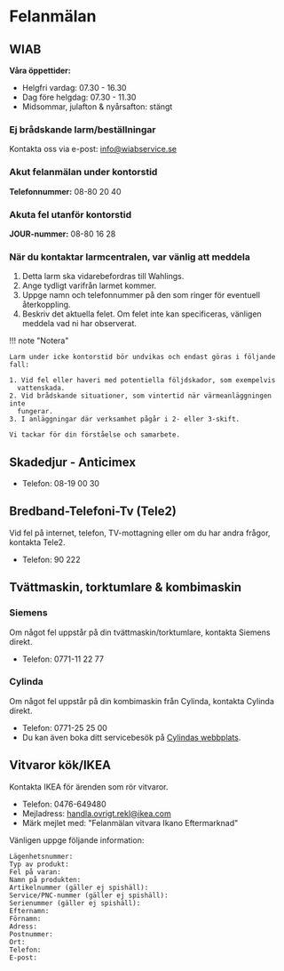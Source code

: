 # Felanmälan

## WIAB

**Våra öppettider:**

- Helgfri vardag: 07.30 - 16.30
- Dag före helgdag: 07.30 - 11.30
- Midsommar, julafton & nyårsafton: stängt

### Ej brådskande larm/beställningar

Kontakta oss via e-post: [info@wiabservice.se](mailto:info@wiabservice.se)

### Akut felanmälan under kontorstid

**Telefonnummer:** 08-80 20 40

### Akuta fel utanför kontorstid

**JOUR-nummer:** 08-80 16 28

### När du kontaktar larmcentralen, var vänlig att meddela

1. Detta larm ska vidarebefordras till Wahlings.
2. Ange tydligt varifrån larmet kommer.
3. Uppge namn och telefonnummer på den som ringer för eventuell återkoppling.
4. Beskriv det aktuella felet. Om felet inte kan specificeras, vänligen meddela
   vad ni har observerat.

!!! note "Notera"

    Larm under icke kontorstid bör undvikas och endast göras i följande fall:

    1. Vid fel eller haveri med potentiella följdskador, som exempelvis
      vattenskada.
    2. Vid brådskande situationer, som vintertid när värmeanläggningen inte
      fungerar.
    3. I anläggningar där verksamhet pågår i 2- eller 3-skift.

    Vi tackar för din förståelse och samarbete.

## Skadedjur - Anticimex

- Telefon: 08-19 00 30

## Bredband-Telefoni-Tv (Tele2)

Vid fel på internet, telefon, TV-mottagning eller om du har andra frågor,
kontakta Tele2.

- Telefon: 90 222

## Tvättmaskin, torktumlare & kombimaskin

### Siemens

Om något fel uppstår på din tvättmaskin/torktumlare, kontakta Siemens direkt.

- Telefon: 0771-11 22 77

### Cylinda

Om något fel uppstår på din kombimaskin från Cylinda, kontakta Cylinda direkt.

- Telefon: 0771-25 25 00
- Du kan även boka ditt servicebesök på [Cylindas
  webbplats](http://www.cylinda.se/BokaService).

## Vitvaror kök/IKEA

Kontakta IKEA för ärenden som rör vitvaror.

- Telefon: 0476-649480
- Mejladress: <handla.ovrigt.rekl@ikea.com>
- Märk mejlet med: "Felanmälan vitvara Ikano Eftermarknad"

Vänligen uppge följande information:

```text
Lägenhetsnummer:
Typ av produkt:
Fel på varan:
Namn på produkten:
Artikelnummer (gäller ej spishäll):
Service/PNC-nummer (gäller ej spishäll):
Serienummer (gäller ej spishäll):
Efternamn:
Förnamn:
Adress:
Postnummer:
Ort:
Telefon:
E-post:
```
